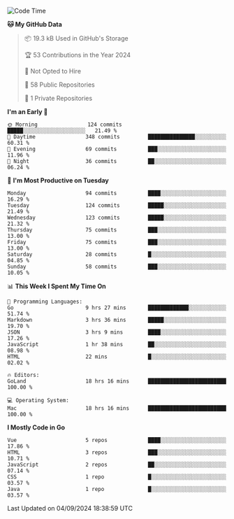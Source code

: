 <!--START_SECTION:waka-->
![Code Time](http://img.shields.io/badge/Code%20Time-1%2C247%20hrs%2034%20mins-blue)

**🐱 My GitHub Data** 

> 📦 19.3 kB Used in GitHub's Storage 
 > 
> 🏆 53 Contributions in the Year 2024
 > 
> 🚫 Not Opted to Hire
 > 
> 📜 58 Public Repositories 
 > 
> 🔑 1 Private Repositories 
 > 
**I'm an Early 🐤** 

```text
🌞 Morning                124 commits         █████░░░░░░░░░░░░░░░░░░░░   21.49 % 
🌆 Daytime                348 commits         ███████████████░░░░░░░░░░   60.31 % 
🌃 Evening                69 commits          ███░░░░░░░░░░░░░░░░░░░░░░   11.96 % 
🌙 Night                  36 commits          ██░░░░░░░░░░░░░░░░░░░░░░░   06.24 % 
```
📅 **I'm Most Productive on Tuesday** 

```text
Monday                   94 commits          ████░░░░░░░░░░░░░░░░░░░░░   16.29 % 
Tuesday                  124 commits         █████░░░░░░░░░░░░░░░░░░░░   21.49 % 
Wednesday                123 commits         █████░░░░░░░░░░░░░░░░░░░░   21.32 % 
Thursday                 75 commits          ███░░░░░░░░░░░░░░░░░░░░░░   13.00 % 
Friday                   75 commits          ███░░░░░░░░░░░░░░░░░░░░░░   13.00 % 
Saturday                 28 commits          █░░░░░░░░░░░░░░░░░░░░░░░░   04.85 % 
Sunday                   58 commits          ███░░░░░░░░░░░░░░░░░░░░░░   10.05 % 
```


📊 **This Week I Spent My Time On** 

```text
💬 Programming Languages: 
Go                       9 hrs 27 mins       █████████████░░░░░░░░░░░░   51.74 % 
Markdown                 3 hrs 36 mins       █████░░░░░░░░░░░░░░░░░░░░   19.70 % 
JSON                     3 hrs 9 mins        ████░░░░░░░░░░░░░░░░░░░░░   17.26 % 
JavaScript               1 hr 38 mins        ██░░░░░░░░░░░░░░░░░░░░░░░   08.98 % 
HTML                     22 mins             █░░░░░░░░░░░░░░░░░░░░░░░░   02.02 % 

🔥 Editors: 
GoLand                   18 hrs 16 mins      █████████████████████████   100.00 % 

💻 Operating System: 
Mac                      18 hrs 16 mins      █████████████████████████   100.00 % 
```

**I Mostly Code in Go** 

```text
Vue                      5 repos             ████░░░░░░░░░░░░░░░░░░░░░   17.86 % 
HTML                     3 repos             ███░░░░░░░░░░░░░░░░░░░░░░   10.71 % 
JavaScript               2 repos             ██░░░░░░░░░░░░░░░░░░░░░░░   07.14 % 
CSS                      1 repo              █░░░░░░░░░░░░░░░░░░░░░░░░   03.57 % 
Java                     1 repo              █░░░░░░░░░░░░░░░░░░░░░░░░   03.57 % 
```




 Last Updated on 04/09/2024 18:38:59 UTC
<!--END_SECTION:waka-->

